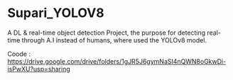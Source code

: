 # Supari_YOLOV8
A DL &amp; real-time object detection Project, the purpose for detecting real-time through A.I instead of humans, where used the YOLOv8 model.

Coode : https://drive.google.com/drive/folders/1gJR5J6gymNaSI4nQWN8oGkwDi-isPwXU?usp=sharing
